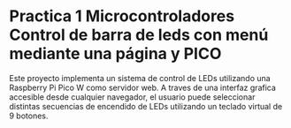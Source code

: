 # Practica 1 Microcontroladores Control de barra de leds con menú mediante una página y PICO

Este proyecto implementa un sistema de control de LEDs utilizando una Raspberry Pi Pico W como servidor web.
A traves de una interfaz grafica accesible desde cualquier navegador, el usuario puede seleccionar distintas secuencias de encendido de LEDs utilizando un teclado virtual de 9 botones.
